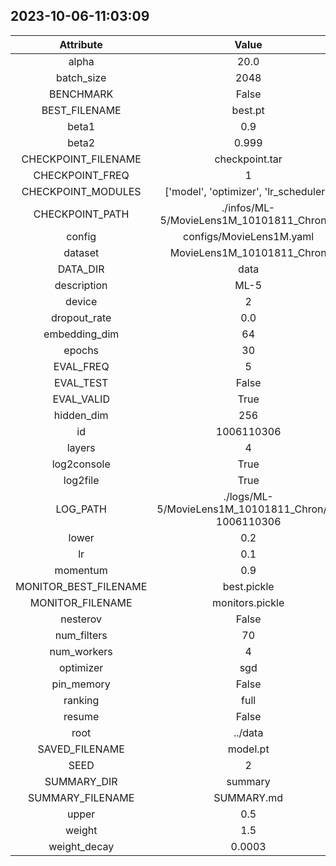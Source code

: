 
## 2023-10-06-11:03:09 


|  Attribute   |   Value   |
| :-------------: | :-----------: |
|  alpha  |   20.0    |
|  batch_size  |   2048    |
|  BENCHMARK  |   False    |
|  BEST_FILENAME  |   best.pt    |
|  beta1  |   0.9    |
|  beta2  |   0.999    |
|  CHECKPOINT_FILENAME  |   checkpoint.tar    |
|  CHECKPOINT_FREQ  |   1    |
|  CHECKPOINT_MODULES  |   ['model', 'optimizer', 'lr_scheduler']    |
|  CHECKPOINT_PATH  |   ./infos/ML-5/MovieLens1M_10101811_Chron/2    |
|  config  |   configs/MovieLens1M.yaml    |
|  dataset  |   MovieLens1M_10101811_Chron    |
|  DATA_DIR  |   data    |
|  description  |   ML-5    |
|  device  |   2    |
|  dropout_rate  |   0.0    |
|  embedding_dim  |   64    |
|  epochs  |   30    |
|  EVAL_FREQ  |   5    |
|  EVAL_TEST  |   False    |
|  EVAL_VALID  |   True    |
|  hidden_dim  |   256    |
|  id  |   1006110306    |
|  layers  |   4    |
|  log2console  |   True    |
|  log2file  |   True    |
|  LOG_PATH  |   ./logs/ML-5/MovieLens1M_10101811_Chron/2-1006110306    |
|  lower  |   0.2    |
|  lr  |   0.1    |
|  momentum  |   0.9    |
|  MONITOR_BEST_FILENAME  |   best.pickle    |
|  MONITOR_FILENAME  |   monitors.pickle    |
|  nesterov  |   False    |
|  num_filters  |   70    |
|  num_workers  |   4    |
|  optimizer  |   sgd    |
|  pin_memory  |   False    |
|  ranking  |   full    |
|  resume  |   False    |
|  root  |   ../data    |
|  SAVED_FILENAME  |   model.pt    |
|  SEED  |   2    |
|  SUMMARY_DIR  |   summary    |
|  SUMMARY_FILENAME  |   SUMMARY.md    |
|  upper  |   0.5    |
|  weight  |   1.5    |
|  weight_decay  |   0.0003    |
